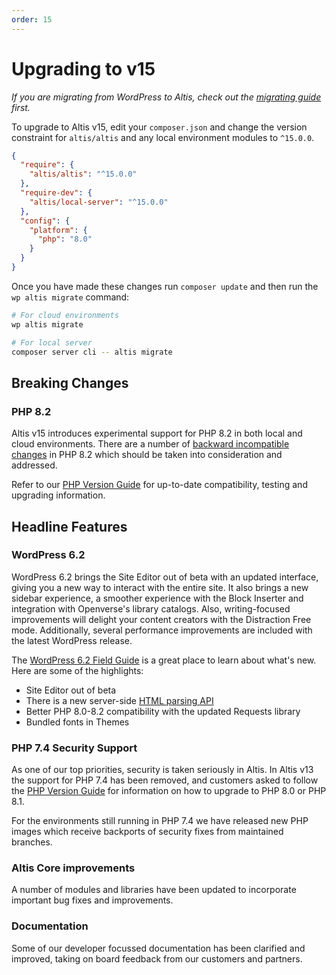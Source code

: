 ```yaml
---
order: 15
---
```


# Upgrading to v15

_If you are migrating from WordPress to Altis, check out
the [migrating guide](../migrating/) first._

To upgrade to Altis v15, edit your `composer.json` and change the version
constraint for `altis/altis` and any local
environment modules to `^15.0.0`.

```json
{
  "require": {
	"altis/altis": "^15.0.0"
  },
  "require-dev": {
	"altis/local-server": "^15.0.0"
  },
  "config": {
	"platform": {
	  "php": "8.0"
	}
  }
}
```

Once you have made these changes run `composer update` and then run
the `wp altis migrate` command:

```sh
# For cloud environments
wp altis migrate

# For local server
composer server cli -- altis migrate
```

## Breaking Changes

### PHP 8.2 ###

Altis v15 introduces experimental support for PHP 8.2 in both local and cloud environments. There are a number of [backward incompatible changes](https://www.php.net/manual/en/migration82.incompatible.php) in PHP 8.2 which should be taken into consideration and addressed.

Refer to our [PHP Version Guide](docs://guides/updating-php/) for up-to-date compatibility, testing and upgrading information.

## Headline Features

### WordPress 6.2

WordPress 6.2 brings the Site Editor out of beta with an updated interface, giving you a new way to interact with the entire site. It also brings a new sidebar experience, a smoother experience with the Block Inserter and integration with Openverse's library catalogs. Also, writing-focused improvements will delight your content creators with the Distraction Free mode.
Additionally, several performance improvements are included with the latest WordPress release.

The [WordPress 6.2 Field Guide](https://make.wordpress.org/core/2023/03/09/wordpress-6-2-field-guide/) is a great place
to learn about what's new. Here are some of the highlights:

- Site Editor out of beta
- There is a new server-side [HTML parsing API](https://make.wordpress.org/core/2023/03/07/introducing-the-html-api-in-wordpress-6-2/)
- Better PHP 8.0-8.2 compatibility with the updated Requests library
- Bundled fonts in Themes

### PHP 7.4 Security Support ###

As one of our top priorities, security is taken seriously in Altis. In Altis v13 the support for PHP 7.4 has been removed, and customers asked to follow the [PHP Version Guide](docs://guides/updating-php/) for information on how to upgrade to PHP 8.0 or PHP 8.1.

For the environments still running in PHP 7.4 we have released new PHP images which receive backports of security fixes from maintained branches. 


### Altis Core improvements 

A number of modules and libraries have been updated to incorporate important bug fixes and improvements.

### Documentation 

Some of our developer focussed documentation has been clarified and improved, taking on board feedback from our customers and partners. 
